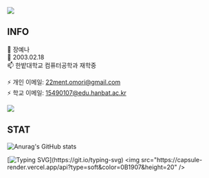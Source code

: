 <img src="https://capsule-render.vercel.app/api?type=rect&color=298A08&height=200&section=header&text=HelLo_mY_wOrLD¡&fontSize=60" />

## INFO
🔭 장예나   
🌱 2003.02.18   
📫 한밭대학교 컴퓨터공학과 재학중   

⚡ 개인 이메일: 22ment.omori@gmail.com    
⚡ 학교 이메일: 15490107@edu.hanbat.ac.kr   

<a href="https://www.instagram.com/yyeen_naa/"><img src="https://img.shields.io/badge/Instagram-E4405F?style=flat-square&logo=Instagram&logoColor=white"/></a>


## STAT

![Anurag's GitHub stats](https://github-readme-stats.vercel.app/api?username=Yena-J&show_icons=true&theme=radical)

[![Typing SVG](https://readme-typing-svg.demolab.com?font=Fira+Code&pause=1000&random=false&width=435&lines=Shells+don't+rust.)](https://git.io/typing-svg)
<img src="https://capsule-render.vercel.app/api?type=soft&color=0B1907&height=20" />
